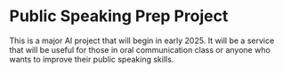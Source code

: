 # Public Speaking Prep Project
This is a major AI project that will begin in early 2025. It will be a service that will be useful for those in oral communication class or anyone who wants to improve their public speaking skills.
